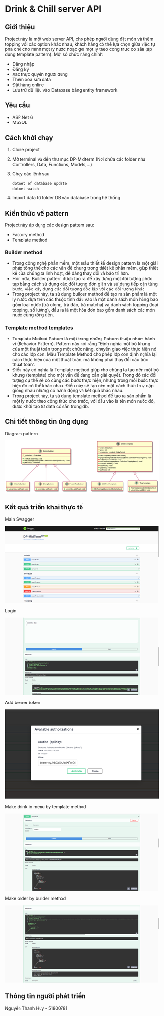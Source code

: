 # Drink & Chill server API

## Giới thiệu

Project này là một web server API, cho phép người dùng đặt món và thêm topping vói các option khác nhau, khách hàng có thể lựa chọn giữa việc tự pha chế cho mình một ly nước hoặc gọi một ly theo công thức có sẵn (áp dụng template pattern). Một số chức năng chính:

- Đăng nhập
- Đăng ký
- Xác thực quyền người dùng
- Thêm xóa sửa data
- Đặt hàng online
- Lưu trữ dữ liệu vào Database bằng entity framework

## Yêu cầu

- ASP.Net 6
- MSSQL

## Cách khởi chạy

1. Clone project
2. Mở terminal và đến thư mục DP-Midterm (Nơi chứa các folder như Controllers, Data, Functions, Models,...)
3. Chạy các lệnh sau 

    ```bash
    dotnet ef database update
    dotnet watch
    ```

4. Import data từ folder DB vào database trong hệ thống

## Kiến thức về pattern

Project này áp dụng các design pattern sau:

- Factory method
- Template method

### Builder method

- Trong công nghệ phần mềm, một mẫu thiết kế design pattern là một giải pháp tổng thể cho các vấn đề chung trong thiết kế phần mềm, giúp thiết kế của chúng ta linh hoạt, dễ dàng thay đổi và bảo trì hơn.
- Hơn nữa, Builder pattern được tạo ra để xây dựng một đôi tượng phức tạp bằng cách sử dụng các đối tượng đơn giản và sử dụng tiếp cận từng bước, việc xây dựng các đối tượng đôc lập với các đối tượng khác
- Trong project này, ta sử dụng builder method để tạo ra sản phẩm là một ly nước dựa trên các thuộc tính đầu vào là một danh sách món hàng bao gồm loại nước (trà olong, trà đào, trà matcha) và danh sách topping (loại topping, số lượng), đầu ra là một hóa đơn bao gồm danh sách các món nước cùng tổng tiền.

### Template method templates

- Template Method Pattern là một trong những Pattern thuộc nhóm hành vi (Behavior Pattern). Pattern này nói rằng “Định nghĩa một bộ khung của một thuật toán trong một chức năng, chuyển giao việc thực hiện nó cho các lớp con. Mẫu Template Method cho phép lớp con định nghĩa lại cách thực hiện của một thuật toán, mà không phải thay đổi cấu trúc thuật toán“.
- Điều này có nghĩa là Template method giúp cho chúng ta tạo nên một bộ khung (template) cho một vấn đề đang cần giải quyết. Trong đó các đối tượng cụ thể sẽ có cùng các bước thực hiện, nhưng trong mỗi bước thực hiện đó có thể khác nhau. Điều này sẽ tạo nên một cách thức truy cập giống nhau nhưng có hành động và kết quả khác nhau.
- Trong project này, ta sử dụng template method để tạo ra sản phẩm là một ly nước theo công thức cho trước, với đầu vào là tên món nước đó, được khởi tạo từ data có sẵn trong db.

## Chi tiết thông tin ứng dụng

Diagram pattern

![Diagram pattern](./images/Diagram.png)

## Kết quả triển khai thực tế

Main Swagger

![Swagger documentation](./images/main-swagger.png)

Login

![Login](./images/login.png)

Add bearer token

![Bearer token](./images/add-bearer-token.png)

Make drink in menu by template method

![Drink menu](./images/make-inmenu-drink.png)

Make order by builder method

![Order](./images/make-order.png)

## Thông tin người phát triển

Nguyễn Thanh Huy - 51800781
